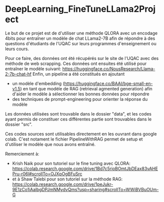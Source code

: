 # DeepLearning_FineTuneLLama2Project

Le but de ce projet est de d'utiliser une méthode QLORA avec un encodage 4bits pour entraîner un modèle de chat LLama2-7B afin de répondre à des questions d'étudiants de l'UQAC sur leurs programmes d'enseignement ou leurs cours.

Pour ce faire, des données ont été récupérés sur le site de l'UQAC avec des méthode de web scrapping. 
Ces données ont ensuites été utilisé pour entraîner le modèle suivant: https://huggingface.co/NousResearch/Llama-2-7b-chat-hf
Enfin, un pipeline a été constitués en ajoutant 
- un modèle d'embedding (https://huggingface.co/BAAI/bge-small-en-v1.5) en tant que modèle de RAG (retrieval agmented generation) afin d'aider le modèle à sélectionner les bonnes données pour répondre
- des techniques de prompt-engineering pour orienter la réponse du modèle

Les données utilisées sont trouvable dans le dossier "data", et les codes ayant permis de constituer ces différentes partie sont trouvables dans le dossier "src". 

Ces codes sources sont utilisables directement en les ouvrant dans google colab. C'est notament le fichier PipelineWithRAG permet de setup et d'utiliser le modèle que nous avons entraîné.


Remerciement à: 
- Krish Naik pour son tutoriel sur le fine tuning avec QLORA: https://colab.research.google.com/drive/1Bd7c5rioBOmtJbDEax83vAHEPru-r06l#scrollTo=OJXpOgBFuSrc
- et à Shaw Talebi pour son tutoriel sur la méthode RAG: https://colab.research.google.com/drive/1peJukr-9E1zCo1iAalbgDPJmNMydvQms?usp=sharing#scrollTo=WWiBVBuOUm-G
